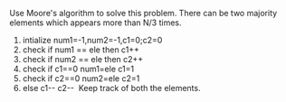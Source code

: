 Use Moore's algorithm to solve this problem. There can be two majority elements which appears more than N/3 times.
1. intialize num1=-1,num2=-1,c1=0;c2=0
2. check if num1 == ele then c1++
3. check if num2 == ele then c2++
4. check if c1==0 num1=ele c1=1
5. check if c2==0 num2=ele c2=1
6. else c1-- c2--
​
Keep track of both the elements.